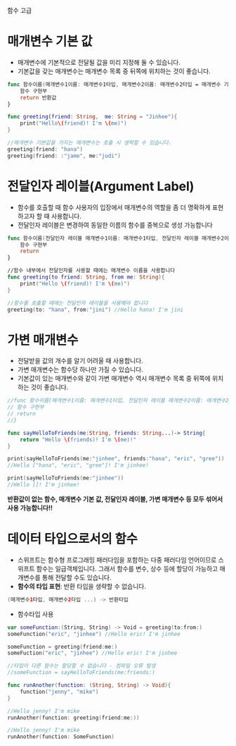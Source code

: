 함수 고급

# 매개변수 기본 값

- 매개변수에 기본적으로 전달될 값을 미리 지정해 둘 수 있습니다.
- 기본값을 갖는 매개변수는 매개변수 목록 중 뒤쪽에 위치하는 것이 좋습니다.

```swift
func 함수이름(매개변수1이름: 매개변수1타입, 매개변수2이름: 매개변수2타입 = 매개변수 기본값 ...) -> 반환타입{
	함수 구현부
	return 반환값
}

func greeting(friend: String,  me: String = "Jinhee"){
	print("Hello\(friend)! I'm \(me)")
}

//매개변수 기본값을 가지는 매개변수는 호출 시 생략할 수 있습니다.
greeting(friend: "hana")
greeting(friend: :"jame", me:"judi")
```

# 전달인자 레이블(Argument Label)

- 함수를 호출할 때 함수 사용자의 입장에서 매개변수의 역할을 좀 더 명확하게 표현하고자 할 때 사용합니다.
- 전달인자 레이블은 변경하여 동일한 이름의 함수를 중복으로 생성 가능합니다

```swift
func 함수이름(전달인자 레이블 매개변수1이름: 매개변수1타입, 전달인자 레이블 매개변수2이름: 매개변수2타입 ...)->반환타입{
	함수 구현부
	return
}

//함수 내부에서 전달인자를 사용할 때에는 매개변수 이름을 사용합니다
func greeting(to friend: String, from me: String){
	print("Hello \(friend)! I'm \(me)")
}

//함수를 호출할 때에는 전달인자 레이블을 사용해야 합니다
greeting(to: "hana", from:"jini") //Hello hana! I'm jini
```

# 가변 매개변수

- 전달받을 값의 개수를 알기 어려울 때 사용합니다.
- 가변 매개변수는 함수당 하나만 가질 수 있습니다.
- 기본값이 있는 매개변수와 같이 가변 매개변수 역시 매개변수 목록 중 뒤쪽에 위치하는 것이 좋습니다.

```swift
//func 함수이름(매개변수1이름: 매개변수1타입, 전달인자 레이블 매개변수2이름: 매개변수2타입 ...)->반환타입{
// 함수 구현부
// return
//}

func sayHelloToFriends(me:String, friends: String...)-> String{
	return "Hello \(friends)! I'm \(me)!"
}

print(sayHelloToFriends(me:"jinhee", friends:"hana", "eric", "gree"))
//Hello ["hana", "eric", "gree"]! I'm jinhee!

print(sayHelloToFriends(me:"jinhee"))
//Hello []! I'm jinhee!
```

**반환값이 없는 함수, 매개변수 기본 값, 전달인자 레이블, 가변 매개변수 등 모두 섞어서 사용 가능합니다!!**

# 데이터 타입으로서의 함수

- 스위프트는 함수형 프로그래밍 패러다임을 포함하는 다중 패러다임 언어이므로 스위프트 함수는 일급객체입니다. 그래서 함수를 변수, 상수 등에 할당이 가능하고 매개변수를 통해 전달할 수도 있습니다.
- **함수의 타입 표현**: 반환 타입을 생략할 수 없습니다.

```swift
(매개변수1타입, 매개변수2타입 ...) -> 반환타입
```

- 함수타입 사용

```swift
var someFunction:(String, String) -> Void = greeting(to:from:)
someFunction("eric", "jinhee") //Hello eric! I'm jinhee

someFunction = greeting(friend:me:)
someFuction("eric", "jinhee") //Hello eric! I'm jinhee

//타입이 다른 함수는 할당할 수 없습니다 - 컴파일 오류 발생
//someFunction = sayHelloToFriends(me:friends:)

func runAnother(function: (String, String) -> Void){
	function("jenny", "mike")	
}

//Hello jenny! I'm mike
runAnother(function: greeting(friend:me:))

//Hello jenny! I'm mike
runAnother(function: SomeFunction)
```
